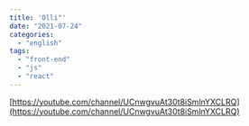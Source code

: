 ```yaml
---
title: 'Olli"'
date: "2021-07-24"
categories:
  - "english"
tags:
  - "front-end"
  - "js"
  - "react"
---
```


[https://youtube.com/channel/UCnwgvuAt30t8iSmlnYXCLRQ](https://youtube.com/channel/UCnwgvuAt30t8iSmlnYXCLRQ)
